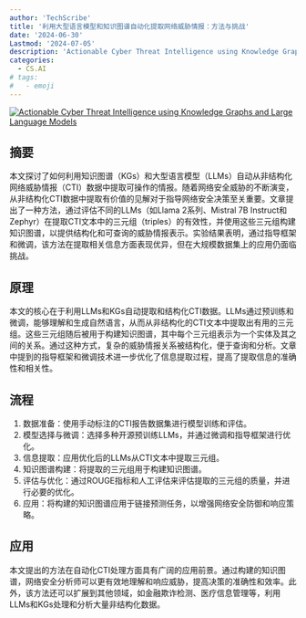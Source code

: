 ```yaml
---
author: 'TechScribe'
title: '利用大型语言模型和知识图谱自动化提取网络威胁情报：方法与挑战'
date: '2024-06-30'
Lastmod: '2024-07-05'
description: 'Actionable Cyber Threat Intelligence using Knowledge Graphs and Large Language Models'
categories:
  - CS.AI
# tags:
#   - emoji
---
```


[![Actionable Cyber Threat Intelligence using Knowledge Graphs and Large Language Models](https://arxiv-research-1301205113.cos.ap-guangzhou.myqcloud.com/images/2407.02528v1.pdf_0.jpg)](https://arxiv.org/abs/2407.02528v1)

## 摘要

本文探讨了如何利用知识图谱（KGs）和大型语言模型（LLMs）自动从非结构化网络威胁情报（CTI）数据中提取可操作的情报。随着网络安全威胁的不断演变，从非结构化CTI数据中提取有价值的见解对于指导网络安全决策至关重要。文章提出了一种方法，通过评估不同的LLMs（如Llama 2系列、Mistral 7B Instruct和Zephyr）在提取CTI文本中的三元组（triples）的有效性，并使用这些三元组构建知识图谱，以提供结构化和可查询的威胁情报表示。实验结果表明，通过指导框架和微调，该方法在提取相关信息方面表现优异，但在大规模数据集上的应用仍面临挑战。<!--more-->

## 原理

本文的核心在于利用LLMs和KGs自动提取和结构化CTI数据。LLMs通过预训练和微调，能够理解和生成自然语言，从而从非结构化的CTI文本中提取出有用的三元组。这些三元组随后被用于构建知识图谱，其中每个三元组表示为一个实体及其之间的关系。通过这种方式，复杂的威胁情报关系被结构化，便于查询和分析。文章中提到的指导框架和微调技术进一步优化了信息提取过程，提高了提取信息的准确性和相关性。

## 流程

1. 数据准备：使用手动标注的CTI报告数据集进行模型训练和评估。
2. 模型选择与微调：选择多种开源预训练LLMs，并通过微调和指导框架进行优化。
3. 信息提取：应用优化后的LLMs从CTI文本中提取三元组。
4. 知识图谱构建：将提取的三元组用于构建知识图谱。
5. 评估与优化：通过ROUGE指标和人工评估来评估提取的三元组的质量，并进行必要的优化。
6. 应用：将构建的知识图谱应用于链接预测任务，以增强网络安全防御和响应策略。

## 应用

本文提出的方法在自动化CTI处理方面具有广阔的应用前景。通过构建的知识图谱，网络安全分析师可以更有效地理解和响应威胁，提高决策的准确性和效率。此外，该方法还可以扩展到其他领域，如金融欺诈检测、医疗信息管理等，利用LLMs和KGs处理和分析大量非结构化数据。